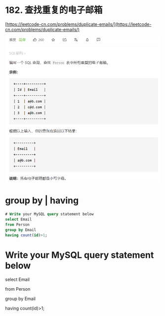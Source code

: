# 182. 查找重复的电子邮箱

[https://leetcode-cn.com/problems/duplicate-emails/](https://leetcode-cn.com/problems/duplicate-emails/)

![](image/image.png)

# group by | having

 ```sql
 # Write your MySQL query statement below
 select Email
 from Person
 group by Email
 having count(id)>1;
 ```










# Write your MySQL query statement below

select Email

from Person

group by Email

having count(id)>1;

